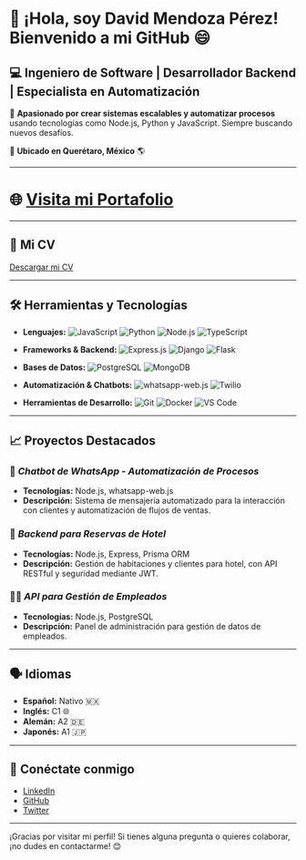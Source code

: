 # 👋 ¡Hola, soy David Mendoza Pérez! Bienvenido a mi GitHub 😄

## 💻 Ingeniero de Software | Desarrollador Backend | Especialista en Automatización

🔧 **Apasionado por crear sistemas escalables y automatizar procesos** usando tecnologías como Node.js, Python y JavaScript. Siempre buscando nuevos desafíos.

📍 **Ubicado en Querétaro, México** 🌎

---

# 🌐 **[Visita mi Portafolio](https://portfolio-eight-delta-2t2y5hrwvd.vercel.app/)**

---

## 📎 **Mi CV**  
[Descargar mi CV](https://drive.google.com/file/d/1qqwR9a8jMZ59p6RS9jsbq4RbgsakAPSs/view?usp=sharing)  

---

## 🛠️ Herramientas y Tecnologías

- **Lenguajes:** ![JavaScript](https://img.shields.io/badge/JavaScript-F7DF1E?style=flat&logo=javascript&logoColor=white) ![Python](https://img.shields.io/badge/Python-3776AB?style=flat&logo=python&logoColor=white) ![Node.js](https://img.shields.io/badge/Node.js-339933?style=flat&logo=node.js&logoColor=white) ![TypeScript](https://img.shields.io/badge/TypeScript-3178C6?style=flat&logo=typescript&logoColor=white)

- **Frameworks & Backend:** ![Express.js](https://img.shields.io/badge/Express.js-000000?style=flat&logo=express&logoColor=white) ![Django](https://img.shields.io/badge/Django-092E20?style=flat&logo=django&logoColor=white) ![Flask](https://img.shields.io/badge/Flask-000000?style=flat&logo=flask&logoColor=white)

- **Bases de Datos:** ![PostgreSQL](https://img.shields.io/badge/PostgreSQL-336791?style=flat&logo=postgresql&logoColor=white) ![MongoDB](https://img.shields.io/badge/MongoDB-47A248?style=flat&logo=mongodb&logoColor=white)

- **Automatización & Chatbots:** ![whatsapp-web.js](https://img.shields.io/badge/whatsapp-web.js-25D366?style=flat&logo=whatsapp&logoColor=white) ![Twilio](https://img.shields.io/badge/Twilio-FF8C00?style=flat&logo=twilio&logoColor=white)

- **Herramientas de Desarrollo:** ![Git](https://img.shields.io/badge/Git-F05032?style=flat&logo=git&logoColor=white) ![Docker](https://img.shields.io/badge/Docker-2496ED?style=flat&logo=docker&logoColor=white) ![VS Code](https://img.shields.io/badge/VS%20Code-007ACC?style=flat&logo=visual-studio-code&logoColor=white)

---

## 📈 Proyectos Destacados

### 🤖 *Chatbot de WhatsApp - Automatización de Procesos*
- **Tecnologías:** Node.js, whatsapp-web.js
- **Descripción:** Sistema de mensajería automatizado para la interacción con clientes y automatización de flujos de ventas.

### 🏨 *Backend para Reservas de Hotel*
- **Tecnologías:** Node.js, Express, Prisma ORM
- **Descripción:** Gestión de habitaciones y clientes para hotel, con API RESTful y seguridad mediante JWT.

### 🧑‍💻 *API para Gestión de Empleados*
- **Tecnologías:** Node.js, PostgreSQL
- **Descripción:** Panel de administración para gestión de datos de empleados.

---

## 🗣️ Idiomas

- **Español:** Nativo 🇲🇽
- **Inglés:** C1 🌐
- **Alemán:** A2 🇩🇪
- **Japonés:** A1 🇯🇵

---

## 🔗 Conéctate conmigo

- [LinkedIn](https://www.linkedin.com/in/david-mendoza-perez)  
- [GitHub](https://github.com/David0414)  
- [Twitter](https://twitter.com/DavidM_Dev)

---

¡Gracias por visitar mi perfil! Si tienes alguna pregunta o quieres colaborar, ¡no dudes en contactarme! 😊
